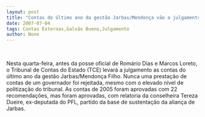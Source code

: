```yaml
---
layout: post
title: "Contas do último ano da gestão Jarbas/Mendonça vão a julgamento hoje"
date: 2007-07-04
tags: Contas Externas,Galvão Bueno,Julgamento
author: None
---
```


&nbsp;

Nesta quarta-feira, antes da posse oficial de Rom&aacute;rio Dias e Marcos Loreto, o Tribunal de Contas do Estado (TCE) levar&aacute; a julgamento as contas do &uacute;ltimo ano da gest&atilde;o Jarbas/Mendon&ccedil;a Filho. 
Nunca uma presta&ccedil;&atilde;o de contas de um governador foi rejeitada, mesmo com o elevado n&iacute;vel de politiza&ccedil;&atilde;o do tribunal.
As contas de 2005 foram aprovadas com 22 recomenda&ccedil;&otilde;es, mas foram aprovadas, com relatoria da conselheira Tereza Dueire, ex-deputada do PFL, partido da base de sustenta&ccedil;&atilde;o da alian&ccedil;a de Jarbas. 
